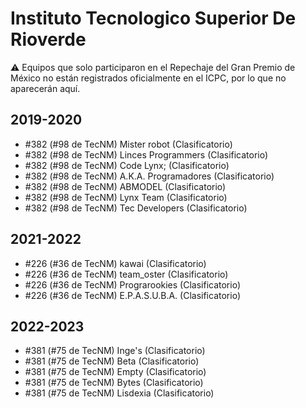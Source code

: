 # Instituto Tecnologico Superior De Rioverde

:warning: Equipos que solo participaron en el Repechaje del Gran Premio de México no están registrados oficialmente en el ICPC, por lo que no aparecerán aquí.

## 2019-2020

- #382 (#98 de TecNM) Mister robot (Clasificatorio)
- #382 (#98 de TecNM) Linces Programmers (Clasificatorio)
- #382 (#98 de TecNM) Code Lynx; (Clasificatorio)
- #382 (#98 de TecNM) A.K.A. Programadores (Clasificatorio)
- #382 (#98 de TecNM) ABMODEL (Clasificatorio)
- #382 (#98 de TecNM) Lynx Team (Clasificatorio)
- #382 (#98 de TecNM) Tec Developers (Clasificatorio)

## 2021-2022

- #226 (#36 de TecNM) kawai (Clasificatorio)
- #226 (#36 de TecNM) team_oster (Clasificatorio)
- #226 (#36 de TecNM) Prograrookies (Clasificatorio)
- #226 (#36 de TecNM) E.P.A.S.U.B.A. (Clasificatorio)

## 2022-2023

- #381 (#75 de TecNM) Inge's (Clasificatorio)
- #381 (#75 de TecNM) Beta (Clasificatorio)
- #381 (#75 de TecNM) Empty (Clasificatorio)
- #381 (#75 de TecNM) Bytes (Clasificatorio)
- #381 (#75 de TecNM) Lisdexia (Clasificatorio)


